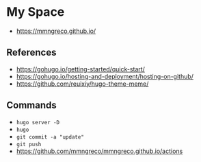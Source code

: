 # My Space

- https://mmngreco.github.io/

References
----------

- https://gohugo.io/getting-started/quick-start/
- https://gohugo.io/hosting-and-deployment/hosting-on-github/
- https://github.com/reuixiy/hugo-theme-meme/


Commands
--------

- `hugo server -D`
- `hugo`
- `git commit -a "update"`
- `git push`
- https://github.com/mmngreco/mmngreco.github.io/actions

